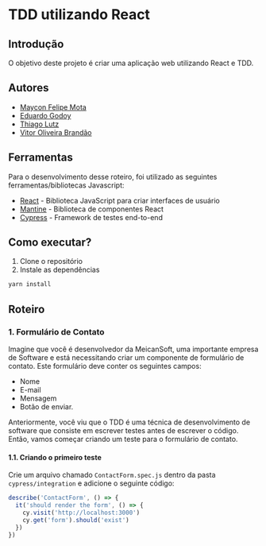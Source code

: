 # TDD utilizando React

## Introdução
O objetivo deste projeto é criar uma aplicação web utilizando React e TDD.

## Autores
- [Maycon Felipe Mota](https://github.com/felipegaleao)
- [Eduardo Godoy](https://google.com)
- [Thiago Lutz](https://google.com)
- [Vitor Oliveira Brandão](https://google.com)

## Ferramentas

Para o desenvolvimento desse roteiro, foi utilizado as seguintes ferramentas/bibliotecas Javascript:

- [React](https://pt-br.reactjs.org/) - Biblioteca JavaScript para criar interfaces de usuário
- [Mantine](https://mantine.dev/) - Biblioteca de componentes React
- [Cypress](https://www.cypress.io/) - Framework de testes end-to-end

## Como executar?
1. Clone o repositório
2. Instale as dependências
```bash
yarn install
```

## Roteiro

### 1. Formulário de Contato

Imagine que você é desenvolvedor da MeicanSoft, uma importante empresa de Software e está necessitando criar um componente de formulário de contato. Este formulário deve conter os seguintes campos:
- Nome
- E-mail
- Mensagem
- Botão de enviar.

Anteriormente, você viu que o TDD é uma técnica de desenvolvimento de software que consiste em escrever testes antes de escrever o código. Então, vamos começar criando um teste para o formulário de contato.

#### 1.1. Criando o primeiro teste

Crie um arquivo chamado `ContactForm.spec.js` dentro da pasta `cypress/integration` e adicione o seguinte código:
```js
describe('ContactForm', () => {
  it('should render the form', () => {
    cy.visit('http://localhost:3000')
    cy.get('form').should('exist')
  })
})
```

